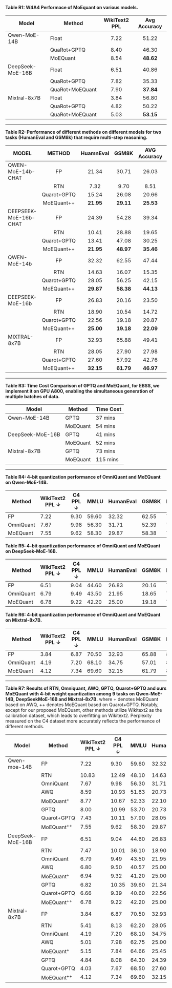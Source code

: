 **Table R1: W4A4 Performace of MoEquant on various models.**

| Model            | Method          | WikiText2 PPL | Avg Accuracy |
| ---------------- | --------------- | :-----------: | :----------: |
| Qwen-MoE-14B     | Float           |    7.22       |     51.22    |
|                  | QuaRot+GPTQ     |    8.40       |     46.30    |
|                  | MoEQuant        |    8.54       |     **48.62**    |
| DeepSeek-MoE-16B | Float           |    6.51       |     40.86    |
|                  | QuaRot+GPTQ     |    7.82       |     35.33    |
|                  | QuaRot+MoEQuant |    7.90       |     **37.84**    |
| Mixtral-8x7B     | Float           |    3.84       |     56.80    |
|                  | QuaRot+GPTQ     |    4.82       |     50.22    |
|                  | QuaRot+MoEQuant |    5.03       |     **53.15**    |

---

**Table R2: Performance of different methods on different models for two tasks (HumanEval and GSM8k) that require multi-step reasoning.**

| MODEL                 |   METHOD    | HuamnEval |   GSM8K   | AVG Accuracy  |  Gain  |
| --------------------- | :---------: | :-------: | :-------: | :-------: | :----: |
| QWEN-MoE-14b-CHAT     |     FP      |   21.34   |   30.71   |   26.03   |   -    |
|                       |     RTN     |   7.32    |   9.70    |   8.51    |   -    |
|                       | Quarot+GPTQ |   15.24   |   26.08   |   20.66   |   -    |
|                       | MoEQuant++  | **21.95** | **29.11** | **25.53** | 23.57% |
| DEEPSEEK-MoE-16b-CHAT |     FP      |   24.39   |   54.28   |   39.34   |   -    |
|                       |     RTN     |   10.41   |   28.88   |   19.65   |   -    |
|                       | Quarot+GPTQ |   13.41   |   47.08   |   30.25   |   -    |
|                       | MoEQuant++  | **21.95** | **48.97** | **35.46** | 17.22% |
| QWEN-MoE-14b          |     FP      |   32.32   |   62.55   |   47.44   |   -    |
|                       |     RTN     |   14.63   |   16.07   |   15.35   |   -    |
|                       | Quarot+GPTQ |   28.05   |   56.25   |   42.15   |   -    |
|                       | MoEQuant++  | **29.87** | **58.38** | **44.13** | 4.69%  |
| DEEPSEEK-MoE-16b      |     FP      |   26.83   |   20.16   |   23.50   |   -    |
|                       |     RTN     |   18.90   |   10.54   |   14.72   |   -    |
|                       | Quarot+GPTQ |   22.56   |   19.18   |   20.87   |   -    |
|                       | MoEQuant++  | **25.00** | **19.18** | **22.09** | 5.85%  |
| MIXTRAL-8x7B          |     FP      |   32.93   |   65.88   |   49.41   |   -    |
|                       |     RTN     |   28.05   |   27.90   |   27.98   |   -    |
|                       | Quarot+GPTQ |   27.60   |   57.92   |   42.76   |   -    |
|                       | MoEQuant++  | **32.15** | **61.79** | **46.97** | 9.84%  |

---

**Table R3: Time Cost Comparison of GPTQ and MoEQuant, for EBSS, we implement it on GPU A800, enabling the simultaneous generation of multiple batches of data.**

| Model            | Method   | Time Cost |
| ---------------- | -------- | --------- |
| Qwen-MoE-14B     | GPTQ     |   37 mins  |
|                  | MoEQuant |   54 mins  |
| DeepSeek-MoE-16B | GPTQ     |   41 mins  |
|                  | MoEQuant |   52 mins  | 
| Mixtral-8x7B     | GPTQ     |   73 mins  |
|                  | MoEQuant |   115 mins  |

---

**Table R4: 4-bit quantization performance of OmniQuant and MoEQuant on Qwen-MoE-14B.**

| Method    | WikiText2 PPL ↓ | C4 PPL ↓ | MMLU | HumanEval | GSM8K | BoolQ | Hellaswag | OpenBookQA | MathQA | AVG Accuracy |
| --------- | --------------- | -------- | ---- | --------- | ----- | ----- | --------- | ---------- | ------ | ------------ |
| FP        |    7.22         |  9.30    | 59.60| 32.32     | 62.55 |79.82  | 57.96     |  30.40     | 35.77  |   51.20      |
| OmniQuant |    7.67         |  9.98    | 56.30| 31.71     | 52.39 |78.20  | 56.58     | 29.40      | 33.63  |   48.31      |
| MoEQuant  |    7.55         |  9.62    | 58.30| 29.87     | 58.38 |78.04  | 56.87     | 30.20      | 35.50  |   **49.59**      |


**Table R5: 4-bit quantization performance of OmniQuant and MoEQuant on DeepSeek-MoE-16B.**

| Method    | WikiText2 PPL ↓ | C4 PPL ↓ | MMLU | HumanEval | GSM8K | BoolQ | Hellaswag | OpenBookQA | MathQA | AVG Accuracy |
| --------- | --------------- | -------- | ---- | --------- | ----- | ----- | --------- | ---------- | ------ | ------------ |
| FP        |     6.51        |   9.04   | 44.60|  26.83    | 20.16 | 72.72 | 58.06     |   32.20    | 31.49  |   40.86      |
| OmniQuant |     6.79        |   9.49   | 43.50|  21.95    | 18.65 | 73.82 | 56.67     |   32.40    | 31.02  |   39.72      |
| MoEQuant  |     6.78        |   9.22   | 42.20|  25.00    | 19.18 | 73.49 | 57.20     |   31.40    | 31.66  |   **40.01**      |

**Table R6: 4-bit quantization performance of OmniQuant and MoEQuant on Mixtral-8x7B.**

| Method    | WikiText2 PPL ↓ | C4 PPL ↓ | MMLU | HumanEval | GSM8K | BoolQ | Hellaswag | OpenBookQA | MathQA | AVG Accuracy |
| --------- | --------------- | -------- | ---- | --------- | ----- | ----- | --------- | ---------- | ------ | ------------ |
| FP        |    3.84         |  6.87    | 70.50|  32.93    |  65.88| 85.23 |   64.88   |  35.80     |  42.41 |   56.80      |
| OmniQuant |    4.19         |  7.20    | 68.10|  34.75    |  57.01| 84.13 |   63.03   |  33.00     |  41.91 |   54.56      |
| MoEQuant  |    4.12         |  7.34    | 69.60|  32.15    |  61.79| 84.98 |   64.05   |  33.60     |  42.95 |   **55.58**      |

---

**Table R7: Results of RTN, Omniquant, AWQ, GPTQ, Quarot+GPTQ and ours MoEQuant with 4-bit weight quantization among 9 tasks on Qwen-MoE-14B, DeepSeekMoE-16B and Mixtral-8x7B.** where + denotes MoEQuant based on AWQ, ++ denotes MoEQuant based on Quarot+GPTQ. Notably, except for our proposed MoEQuant, other methods utilize Wikitext2 as the calibration dataset, which leads to overfitting on Wikitext2. Perplexity measured on the C4 dataset more accurately reflects the performance of different methods.

| Model | Method    | WikiText2 PPL ↓ | C4 PPL ↓ | MMLU | HumanEval | GSM8K | BoolQ | Hellaswag | OpenBookQA | MathQA | AVG Accuracy |
| ----- | --------- | --------------- | -------- | ---- | --------- | ----- | ----- | --------- | ---------- | ------ | ------------ |
| Qwen-moe-14B      | FP        |    7.22         |  9.30    | 59.60| 32.32     | 62.55 |79.82  | 57.96     |  30.40     | 35.77  |   51.20      |
|      | RTN       | 10.83 | 12.49 | 48.10 | 14.63 | 16.07| 72.11 | 51.42 | 25.80 | 30.08 | 36.89 |
|      | OmniQuant |    7.67         |  9.98    | 56.30| 31.71     | 52.39 |78.20  | 56.58     | 29.40      | 33.63  |   48.31      |
|      | AWQ | 8.59 | 10.93 |51.63 | 20.73 | 36.77| 71.96 | 54.78 | 30.40 | 31.39| 42.52 |
|      | MoEQuant<sup>+</sup> | 8.77 | 10.67 | 52.33| 22.10| 42.22|74.52|54.92|30.40|33.44|44.27|
|      | GPTQ | 8.00 | 10.99 | 53.70 | 20.73 | 22.82 | 73.52 | 52.70|29.40|28.27|40.16 |
|      | Quarot+GPTQ|7.43|10.11|57.90|28.05|56.25|78.77|56.54|29.00|36.48|49.00|
|      | MoEQuant<sup>++</sup>  | 7.55 |  9.62    | 58.30| 29.87     | 58.38 |78.04  | 56.87     | 30.20      | 35.50  |   **49.59**      |
| DeepSeek-MoE-16B|  FP        |     6.51        |   9.04   | 44.60|  26.83    | 20.16 | 72.72 | 58.06     |   32.20    | 31.49  |   40.86      |
| |RTN| 7.47|10.01|36.10|18.90|10.54|70.21|55.76|30.60|28.87|35.85|
| | OmniQuant |     6.79        |   9.49   | 43.50|  21.95    | 18.65 | 73.82 | 56.67     |   32.40    | 31.02  |   39.72      |
| | AWQ|6.80|9.50|40.57|25.00|17.06|71.65|56.42|32.20|31.76|39.23|
| | MoEQuant<sup>+</sup> | 6.94|9.32|41.20|25.00|18.90|71.98|56.79|32.12|31.82|39.68|
| |GPTQ|6.82|10.35|39.60|21.34|11.60|72.14|56.05|30.60|30.35|37.38|
| |Quarot+GPTQ|6.66|9.39|40.60|22.56|19.18|72.17|57.03|30.60|30.95|39.01|
| | MoEQuant<sup>++</sup>  |     6.78        |   9.22   | 42.20|  25.00    | 19.18 | 73.49 | 57.20     |   31.40    | 31.66  |   **40.01**      |
|Mixtral-8x7B| FP        |    3.84         |  6.87    | 70.50|  32.93    |  65.88| 85.23 |   64.88   |  35.80     |  42.41 |   56.80      |
| | RTN|5.41|8.13|62.20|28.05|27.90|80.85|61.73|32.20|37.35|47.18|
| | OmniQuant |    4.19         |  7.20    | 68.10|  34.75    |  57.01| 84.13 |   63.03   |  33.00     |  41.91 |   54.56      |
| |AWQ|5.01|7.98|62.75|25.00|38.67|79.97|62.11|33.60|38.43|48.64|
| |MoEQuant<sup>+</sup>| 5.15|7.84|64.66|25.45|50.66|81.03|62.73|34.00|39.77|51.19|
| | GPTQ|4.84|8.08|64.30|24.39|42.15|83.03|58.50|32.00|37.52|48.84|
| | Quarot+GPTQ|4.03|7.67|68.50|27.60|57.92|84.22|64.08|30.60|41.07|53.42|
| | MoEQuant<sup>++</sup>  |    4.12         |  7.34    | 69.60|  32.15    |  61.79| 84.98 |   64.05   |  33.60     |  42.95 |   **55.58**      |